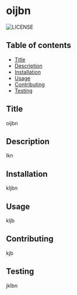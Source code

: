 # oijbn
  ![LICENSE](https://img.shields.io/badge/LICENSE-MSC-SUCCESS)

  ## Table of contents
  - [Title](#title)
  - [Description](#description)
  - [Installation](#installation)
  - [Usage](#usage)
  - [Contributing](#contributing)
  - [Testing](#testing)

  ## Title
  oijbn

  ## Description
  lkn

  ## Installation
  kljbn

  ## Usage
  kljb

  ## Contributing
  kjb

  ## Testing
  jklbn
